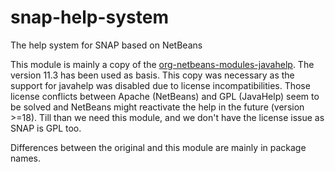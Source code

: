 # snap-help-system
The help system for SNAP based on NetBeans

This module is mainly a copy of the [org-netbeans-modules-javahelp](https://github.com/apache/netbeans/tree/11.3/platform/javahelp/src/org/netbeans/modules/javahelp).
The version 11.3 has been used as basis. This copy was necessary as the support for javahelp was disabled due to license incompatibilities.
Those license conflicts between Apache (NetBeans) and GPL (JavaHelp) seem to be solved and NetBeans might reactivate the help in the future (version >=18).
Till than we need this module, and we don't have the license issue as SNAP is GPL too.

Differences between the original and this module are mainly in package names.
